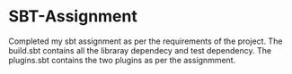 # SBT-Assignment
Completed my sbt assignment as per the requirements of the project.
The build.sbt contains all the libraray dependecy and test dependency.
The plugins.sbt contains the two plugins as per the assignmment.
